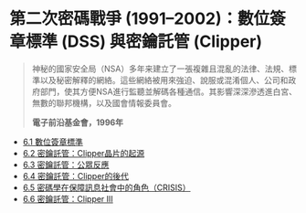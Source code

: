 # 第二次密碼戰爭 (1991–2002)：數位簽章標準 (DSS) 與密鑰託管 (Clipper)

> 神秘的國家安全局（NSA）多年来建立了一張複雜且混亂的法律、法規、標準以及秘密解釋的網絡。這些網絡被用來強迫、說服或混淆個人、公司和政府部門，使其方便NSA進行監聽並解碼各種通信。其影響深深滲透進白宮、無數的聯邦機構，以及國會情報委員會。 
>
> **電子前沿基金會，1996年**

- [6.1 數位簽章標準](6.1-digital-signature-standard.md)
- [6.2 密鑰託管：Clipper晶片的起源](6.2-key-escrow.md)
- [6.3 密鑰託管：公眾反應](6.3-key-escrow-public-response.md)
- [6.4 密鑰託管：Clipper的後代](6.4-son-of-clipper.md)
- [6.5 密碼學在保障訊息社會中的角色（CRISIS）](6.5-crypto-in-information-society.md)
- [6.6 密鑰託管：Clipper III](6.6-key-escrow-clipper-iii.md)